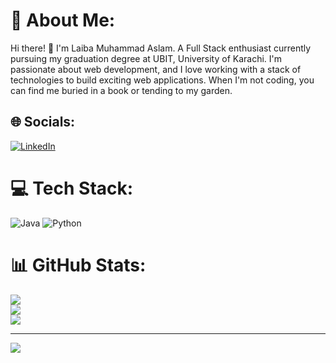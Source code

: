 # 💫 About Me:
Hi there! 👋 I'm Laiba Muhammad Aslam. A Full Stack enthusiast currently pursuing my graduation degree at UBIT, University of Karachi. I'm passionate about web development, and I love working with a stack of technologies to build exciting web applications. When I'm not coding, you can find me buried in a book or tending to my garden.<br>


## 🌐 Socials:
[![LinkedIn](https://img.shields.io/badge/LinkedIn-%230077B5.svg?logo=linkedin&logoColor=white)](https://linkedin.com/in/https://www.linkedin.com/in/laiba-aslam68) 

# 💻 Tech Stack:
![Java](https://img.shields.io/badge/java-%23ED8B00.svg?style=for-the-badge&logo=openjdk&logoColor=white) ![Python](https://img.shields.io/badge/python-3670A0?style=for-the-badge&logo=python&logoColor=ffdd54)
# 📊 GitHub Stats:
![](https://github-readme-stats.vercel.app/api?username=Laiba-Muhammad-Aslam&theme=dark&hide_border=false&include_all_commits=false&count_private=false)<br/>
![](https://github-readme-streak-stats.herokuapp.com/?user=Laiba-Muhammad-Aslam&theme=dark&hide_border=false)<br/>
![](https://github-readme-stats.vercel.app/api/top-langs/?username=Laiba-Muhammad-Aslam&theme=dark&hide_border=false&include_all_commits=false&count_private=false&layout=compact)

---
[![](https://visitcount.itsvg.in/api?id=Laiba-Muhammad-Aslam&icon=0&color=0)](https://visitcount.itsvg.in)

<!-- Proudly created with GPRM ( https://gprm.itsvg.in ) -->
